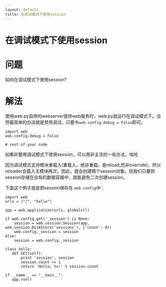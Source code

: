 ```yaml
---
layout: default
title: 在调试模式下使用session
---
```


# 在调试模式下使用session

# 问题

如何在调试模式下使用session?

# 解法

使用web.py自带的webserver提供web服务时，web.py就运行在调试模式下。当然最简单的办法就是禁用调试，只要令`web.config.debug = False`即可。

    import web
    web.config.debug = False

    # rest of your code


如果非要用调试模式下使用session，可以用非主流的一些办法。哈哈

因为调试模式支持模块重载入(重载入，绝非重载。是reload,而非override)，所以reloader会载入主模块两次，因此，就会创建两个session对象。但我们只要把session存储在全局的数据容器中，就能避免二次创建session。

下面这个例子就是把session保存在 `web.config`中：

    import web
    urls = ("/", "hello")

    app = web.application(urls, globals())

    if web.config.get('_session') is None:
        session = web.session.Session(app, web.session.DiskStore('sessions'), {'count': 0})
        web.config._session = session
    else:
        session = web.config._session

    class hello:
       def GET(self):
           print 'session', session
           session.count += 1
           return 'Hello, %s!' % session.count

    if __name__ == "__main__":
       app.run()